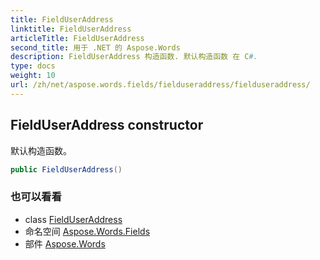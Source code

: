 ```yaml
---
title: FieldUserAddress
linktitle: FieldUserAddress
articleTitle: FieldUserAddress
second_title: 用于 .NET 的 Aspose.Words
description: FieldUserAddress 构造函数. 默认构造函数 在 C#.
type: docs
weight: 10
url: /zh/net/aspose.words.fields/fielduseraddress/fielduseraddress/
---
```

## FieldUserAddress constructor

默认构造函数。

```csharp
public FieldUserAddress()
```

### 也可以看看

* class [FieldUserAddress](../)
* 命名空间 [Aspose.Words.Fields](../../../aspose.words.fields/)
* 部件 [Aspose.Words](../../../)
